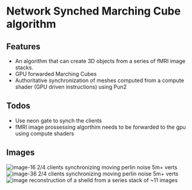 # Network Synched Marching Cube algorithm

## Features
* An algorithm that can create 3D objects from a series of fMRI image stacks.
* GPU forwarded Marching Cubes
* Authoritative synchronization of meshes computed from a compute shader (GPU driven instructions) using Pun2


## Todos
* Use neon gate to synch the clients
* fMRI image prossessing algorthim needs to be forwarded to the gpu using compute shaders

## Images
![image-16](https://github.com/maross3/UnityUsefulScripts/assets/20687907/9c0049c9-0cc4-41d8-922c-baa39d5eb31d)
2/4 clients synchronizing moving perlin noise 5m+ verts
![image-36](https://github.com/maross3/UnityUsefulScripts/assets/20687907/98f8b20e-c9c3-4553-abdc-79a41e76d54a)
2/4 clients synchronizing moving perlin noise 5m+ verts
![image](https://github.com/maross3/UnityUsefulScripts/assets/20687907/63dba818-4170-4cb7-a2b4-8803b6711dfc)
reconstruction of a sheild from a series stack of ~11 images

